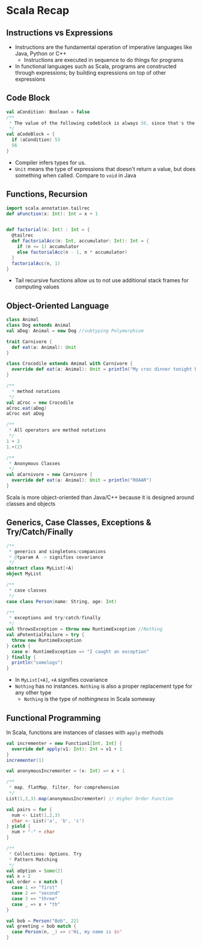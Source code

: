 # Scala Recap

Instructions vs Expressions
---
- Instructions are the fundamental operation of imperative languages like Java, Python or C++
  - Instructions are executed in sequence to do things for programs
- In functional languages such as Scala, programs are constructed through expressions; by building expressions on 
  top of other expressions

Code Block
---
```scala
val aCondition: Boolean = false
/**
 * The value of the following codeblock is always 56, since that's the last expression that is returned
 */
val aCodeBlock = {
  if (aCondition) 53
  56
}
``` 
- Compiler infers types for us. 
- `Unit` means the type of expressions that doesn't return a value, but does something when called. Compare to `void` in Java

Functions, Recursion
---
```scala
import scala.annotation.tailrec
def aFunction(x: Int): Int = x + 1


def factorial(n: Int) : Int = {
  @tailrec
  def factorialAcc(n: Int, accumulator: Int): Int = {
    if (n <= 1) accumulator
    else factorialAcc(n - 1, n * accumulator)
  }
  factorialAcc(n, 1)
}
```
- Tail recursive functions allow us to not use additional stack frames for computing values

Object-Oriented Language
---
```scala
class Animal
class Dog extends Animal
val aDog: Animal = new Dog //subtyping Polymorphism

trait Carnivore {
  def eat(a: Animal): Unit
}

class Crocodile extends Amimal with Carnivore {
  override def eat(a: Animal): Unit = println("My croc dinner tonight haha")
}

/**
  * method notations
 */
val aCroc = new Crocodile
aCroc.eat(aDog)
aCroc eat aDog

/**
 * All operators are method notations
 */
1 + 2
1.+(2)

/**
 * Anonymous Classes
 */
val aCarnivore = new Carnivore {
  override def eat(a: Animal): Unit = println("ROAAR")
}
```
Scala is more object-oriented than Java/C++ because it is designed around classes and objects


Generics, Case Classes, Exceptions & Try/Catch/Finally
---
```scala
/**
 * generics and singletons/companions
 * @tparam A -> signifies covariance
 */
abstract class MyList[+A]
object MyList

/**
 * case classes
 */
case class Person(name: String, age: Int)

/**
 * exceptions and try/catch/finally
 */
val throwsException = throw new RuntimeException //Nothing
val aPotentialFailure = try {
  throw new RuntimeException
} catch {
  case e: RuntimeException => "I caught an exception"
} finally {
  println("somelogs")
}

```
- In `MyList[+A]`, `+A` signifies covariance
- `Nothing` has no instances. `Nothing` is also a proper replacement type for any other type
  - `Nothing` is the type of *nothingness* in Scala someway

Functional Programming
---
In Scala, functions are instances of classes with `apply` methods
```scala
val incrementer = new Function1[Int, Int] {
  override def apply(v1: Int): Int = v1 + 1
}
incrementer(1)

val anonymousIncrementer = (x: Int) => x + 1 

/**
 * map, flatMap, filter, for-comprehension
 */
List(1,2,3).map(anonymousIncrementer) // Higher Order Function

val pairs = for {
  num <- List(1,2,3)
  char <- List('a', 'b', 'c')
} yield {
  num + "-" + char
}

/**
 * Collections: Options, Try
 * Pattern Matching
 */
val aOption = Some(2)
val x = 2 
val order = x match {
  case 1 => "first"
  case 2 => "second"
  case 3 => "three"
  case _ => x + "th"
}

val bob = Person("Bob", 22)
val greeting = bob match {
  case Person(n, _) => s"Hi, my name is $n"
}
```
